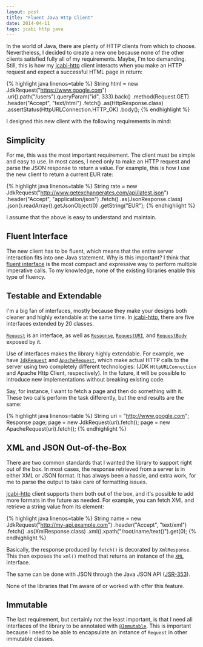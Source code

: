 ```yaml
---
layout: post
title: "Fluent Java Http Client"
date: 2014-04-11
tags: jcabi http java
---
```


In the world of Java, there are plenty of HTTP clients from which to choose. Nevertheless, I decided to create a new one because none of the other clients satisfied fully all of my requirements. Maybe, I'm too demanding. Still, this is how my [jcabi-http](http://http.jcabi.com/) client interacts when you make an HTTP request and expect a successful HTML page in return:

{% highlight java linenos=table %}
String html = new JdkRequest("https://www.google.com")
  .uri().path("/users").queryParam("id", 333).back()
  .method(Request.GET)
  .header("Accept", "text/html")
  .fetch()
  .as(HttpResponse.class)
  .assertStatus(HttpURLConnection.HTTP_OK)
  .body();
{% endhighlight %}

I designed this new client with the following requirements in mind:

## Simplicity

For me, this was the most important requirement. The client must be simple and easy to use. In most cases, I need only to make an HTTP request and parse the JSON response to return a value. For example, this is how I use the new client to return a current EUR rate:

{% highlight java linenos=table %}
String rate = new JdkRequest("http://www.getexchangerates.com/api/latest.json")
  .header("Accept", "application/json")
  .fetch()
  .as(JsonResponse.class)
  .json().readArray().getJsonObject(0)
  .getString("EUR");
{% endhighlight %}

I assume that the above is easy to understand and maintain.

## Fluent Interface

The new client has to be fluent, which means that the entire server interaction fits into one Java statement. Why is this important? I think that [fluent interface](http://martinfowler.com/bliki/FluentInterface.html) is the most compact and expressive way to perform multiple imperative calls. To my knowledge, none of the existing libraries enable this type of fluency.

## Testable and Extendable

I'm a big fan of interfaces, mostly because they make your designs both cleaner and highly extendable at the same time. In [jcabi-http](http://http.jcabi.com/), there are five interfaces extended by 20 classes.

[`Request`](http://http.jcabi.com/apidocs-1.3/com/jcabi/http/Request.html)
is an interface, as well as
[`Response`](http://http.jcabi.com/apidocs-1.3/com/jcabi/http/Response.html),
[`RequestURI`](http://http.jcabi.com/apidocs-1.3/com/jcabi/http/RequestURI.html),
and
[`RequestBody`](http://http.jcabi.com/apidocs-1.3/com/jcabi/http/RequestBody.html)
exposed by it.

Use of interfaces makes the library highly extendable. For example, we have
[`JdkRequest`](http://http.jcabi.com/apidocs-1.3/com/jcabi/http/request/JdkRequest.html)
and
[`ApacheRequest`](http://http.jcabi.com/apidocs-1.3/com/jcabi/http/request/ApacheRequest.html),
which make actual HTTP calls to the server using two completely different technologies: (JDK `HttpURLConnection` and Apache Http Client, respectively). In the future, it will be possible to introduce new implementations without breaking existing code.

Say, for instance, I want to fetch a page and then do something with it. These two calls perform the task differently, but the end results are the same:

{% highlight java linenos=table %}
String uri = "http://www.google.com";
Response page;
page = new JdkRequest(uri).fetch();
page = new ApacheRequest(uri).fetch();
{% endhighlight %}

## XML and JSON Out-of-the-Box

There are two common standards that I wanted the library to support right out of the box. In most cases, the response retrieved from a server is in either XML or JSON format. It has always been a hassle, and extra work, for me to parse the output to take care of formatting issues.

[jcabi-http](http://http.jcabi.com/) client supports them both out of the box, and it's possible to add more formats in the future as needed. For example, you can fetch XML and retrieve a string value from its element:

{% highlight java linenos=table %}
String name = new JdkRequest("http://my-api.example.com")
  .header("Accept", "text/xml")
  .fetch()
  .as(XmlResponse.class)
  .xml().xpath("/root/name/text()").get(0);
{% endhighlight %}

Basically, the response produced by `fetch()` is decorated by `XmlResponse`. This then exposes the `xml()` method that returns an instance of the [`XML`](http://xml.jcabi.com/apidocs-0.7.7/com/jcabi/xml/XML.html) interface.

The same can be done with JSON through the Java JSON API
([JSR-353](https://jcp.org/en/jsr/detail?id=353)).

None of the libraries that I'm aware of or worked with offer this feature.

## Immutable

The last requirement, but certainly not the least important, is that I need all interfaces of the
library to be annotated with [`@Immutable`](http://http://aspects.jcabi.com/annotation-immutable.html).
This is important because I need to be able to encapsulate an instance of `Request` in other immutable classes.

